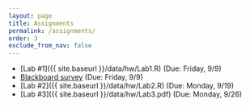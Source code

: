 ```yaml
---
layout: page
title: Assignments 
permalink: /assignments/
order: 3
exclude_from_nav: false
---
```


* [Lab #1]({{ site.baseurl }}/data/hw/Lab1.R) (Due: Friday, 9/9) 
* [Blackboard survey](https://ct-ecsu.blackboard.com/webapps/login/) (Due: Friday, 9/9)
* [Lab #2]({{ site.baseurl }}/data/hw/Lab2.R) (Due: Monday, 9/19) 
* [Lab #3]({{ site.baseurl }}/data/hw/Lab3.pdf) (Due: Monday, 9/26) 
